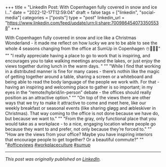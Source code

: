 +++
title = "LinkedIn Post: With Copenhagen fully covered in snow and ice l..."
date = "2022-12-17T12:59:04"
draft = false
tags = ["linkedin", "social-media"]
categories = ["posts"]
type = "post"
linkedin_url = "https://www.linkedin.com/feed/update/urn:li:share:7009864540733505538"
+++

With Copenhagen fully covered in snow and ice like a Christmas Wonderland - it made me reflect on how lucky we are to be able to see the whole 4 seasons changing from the office at SumUp in Copenhagen ☃️🍂🌞🌱"
""
"I really appreciate having a place to go to work that is inspiring, and encourages you to take walking meetings around the lakes, or just enjoy the views together during lunch in the warm days. "
""
"While I find that working in a distributed manner is fine for many cases - there’s nothin like the magic of getting together around a table, sharing a screen or a whiteboard and being able to read the body language of the people we work with. For that - having an inspiring and welcoming place to gather is so important; in my eyes in the “remote/hybrid/in-person” debate - the offices should really position as an attractive option."
""
"On top of the views there are other ways that we try to make it attractive to come and meet here, like our weekly breakfast or seasonal events (like sharing gløgg and æbleskiver in Christmas). That way coming to the office is not done because we have do, but because we want to."
""
"From the gray, only functional place that you would take as a workplace - to a nice, engaging location where people go because they want to and prefer, not only because they’re forced to."
""
"How are the views from your office? Maybe you have inspiring interiors that encourage people to get together? Or a beautiful commute?"
""
"[#officeviews](https://www.linkedin.com/feed/hashtag/officeviews) [#workplaceculture](https://www.linkedin.com/feed/hashtag/workplaceculture) [#sumup](https://www.linkedin.com/feed/hashtag/sumup)

---

*This post was originally published on [LinkedIn](https://www.linkedin.com/in/adrianmoreno/recent-activity/all/).*